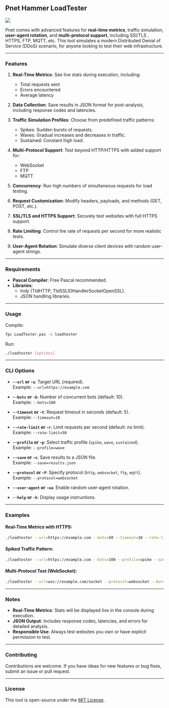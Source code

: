 ## Pnet Hammer LoadTester  
![](https://github.com/Socxenophone/PnetBarricade/blob/main/splash.png) 

Pnet comes with advanced features for **real-time metrics**, traffic simulation, **user-agent rotation**, and **multi-protocol support**, including SSl/TLS , HTTPS, FTP, MQTT, etc. This tool simulates a modern Distributed Denial of Service (DDoS) scenario, for anyone looking to test their web infrastructure.  

---

### Features  
1. **Real-Time Metrics**: See live stats during execution, including:  
   - Total requests sent  
   - Errors encountered  
   - Average latency  

2. **Data Collection**: Save results in JSON format for post-analysis, including response codes and latencies.  

3. **Traffic Simulation Profiles**: Choose from predefined traffic patterns:  
   - Spikes: Sudden bursts of requests.  
   - Waves: Gradual increases and decreases in traffic.  
   - Sustained: Constant high load.  

4. **Multi-Protocol Support**: Test beyond HTTP/HTTPS with added support for:  
   - WebSocket  
   - FTP  
   - MQTT  

5. **Concurrency**: Run high numbers of simultaneous requests for load testing.  

6. **Request Customization**: Modify headers, payloads, and methods (GET, POST, etc.).  

7. **SSL/TLS and HTTPS Support**: Securely test websites with full HTTPS support.  

8. **Rate Limiting**: Control the rate of requests per second for more realistic tests.  

9. **User-Agent Rotation**: Simulate diverse client devices with random user-agent strings.  

---

### Requirements  
- **Pascal Compiler**: Free Pascal recommended.  
- **Libraries**:  
  - Indy (TIdHTTP, TIdSSLIOHandlerSocketOpenSSL).  
  - JSON handling libraries.  

---

### Usage  

Compile:  
```bash
fpc LoadTester.pas -o loadtester
```  

Run:  
```bash
./loadtester [options]
```  

---

### CLI Options  
- **`--url` or `-u`**: Target URL (required).  
  Example: `--url=https://example.com`  

- **`--bots` or `-b`**: Number of concurrent bots (default: 10).  
  Example: `--bots=100`  

- **`--timeout` or `-t`**: Request timeout in seconds (default: 5).  
  Example: `--timeout=10`  

- **`--rate-limit` or `-r`**: Limit requests per second (default: no limit).  
  Example: `--rate-limit=50`  

- **`--profile` or `-p`**: Select traffic profile (`spike`, `wave`, `sustained`).  
  Example: `--profile=wave`  

- **`--save` or `-s`**: Save results to a JSON file.  
  Example: `--save=results.json`  

- **`--protocol` or `-P`**: Specify protocol (`http`, `websocket`, `ftp`, `mqtt`).  
  Example: `--protocol=websocket`  

- **`--user-agent` or `-ua`**: Enable random user-agent rotation.  

- **`--help` or `-h`**: Display usage instructions.  

---

### Examples  
#### Real-Time Metrics with HTTPS:  
```bash
./loadtester --url=https://example.com --bots=50 --timeout=10 --rate-limit=20 --user-agent
```  

#### Spiked Traffic Pattern:  
```bash
./loadtester --url=https://example.com --bots=100 --profile=spike --save=spike_results.json
```  

#### Multi-Protocol Test (WebSocket):  
```bash
./loadtester --url=wss://example.com/socket --protocol=websocket --bots=30
```  

---

### Notes  
- **Real-Time Metrics**: Stats will be displayed live in the console during execution.  
- **JSON Output**: Includes response codes, latencies, and errors for detailed analysis.  
- **Responsible Use**: Always test websites you own or have explicit permission to test.  

---

### Contributing  
Contributions are welcome. If you have ideas for new features or bug fixes, submit an issue or pull request.  

---

### License  
This tool is open-source under the [MIT License](LICENSE).
